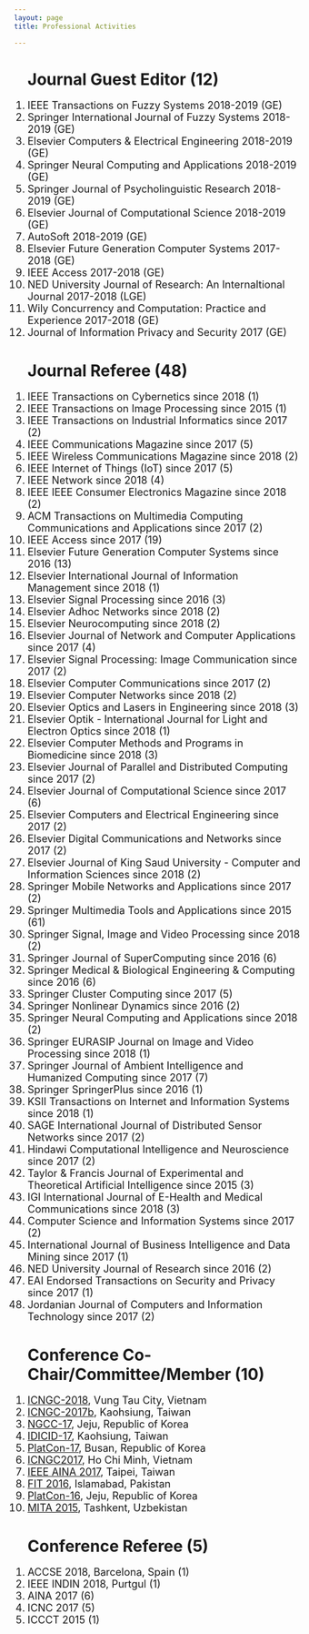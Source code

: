 ```yaml
---
layout: page
title: Professional Activities

---
```


<style type="text/css">
     li{
    
        font-size: 18px;
        font-family:"Courier New", Courier, monospace  
        display:block;
     }

</style>

<ol><h1>Journal Guest Editor (12)</h1>
    <li>IEEE Transactions on Fuzzy Systems 2018-2019 (GE)</li>
    <li>Springer International Journal of Fuzzy Systems 2018-2019 (GE)</li>
    <li>Elsevier Computers & Electrical Engineering 2018-2019 (GE)</li>
    <li>Springer Neural Computing and Applications 2018-2019 (GE)</li>
    <li>Springer Journal of Psycholinguistic Research 2018-2019 (GE)</li>
    <li>Elsevier Journal of Computational Science 2018-2019 (GE)</li>
    <li>AutoSoft 2018-2019 (GE)</li>
    <li>Elsevier Future Generation Computer Systems 2017-2018 (GE)</li>
    <li>IEEE Access 2017-2018 (GE)</li>
    <li>NED University Journal of Research: An Internaltional Journal 2017-2018 (LGE)</li>
    <li>Wily Concurrency and Computation: Practice and Experience 2017-2018 (GE)</li>
    <li>Journal of Information Privacy and Security 2017 (GE)</li>
</ol>

<ol><h1>Journal Referee (48)</h1>
    <li>IEEE Transactions on Cybernetics since 2018 (1) </li>
    <li>IEEE Transactions on Image Processing since 2015 (1) </li>
    <li>IEEE Transactions on Industrial Informatics since 2017 (2) </li>
    <li>IEEE Communications Magazine since 2017 (5) </li>
    <li>IEEE Wireless Communications Magazine since 2018 (2) </li>
    <li>IEEE Internet of Things (IoT) since 2017 (5) </li>
    <li>IEEE Network since 2018 (4) </li>
    <li>IEEE IEEE Consumer Electronics Magazine since 2018 (2) </li>
    <li>ACM Transactions on Multimedia Computing Communications and Applications since 2017 (2) </li>
    <li>IEEE Access since 2017 (19) </li>
    <li>Elsevier Future Generation Computer Systems since 2016 (13)</li>
    <li>Elsevier International Journal of Information Management since 2018 (1)</li>
    <li>Elsevier Signal Processing since 2016 (3)</li>
    <li>Elsevier Adhoc Networks since 2018 (2)</li>
    <li>Elsevier Neurocomputing since 2018 (2)</li>
    <li>Elsevier Journal of Network and Computer Applications since 2017 (4)</li>
    <li>Elsevier Signal Processing: Image Communication since 2017 (2)</li>
    <li>Elsevier Computer Communications since 2017 (2)</li>
    <li>Elsevier Computer Networks since 2018 (2)</li>
    <li>Elsevier Optics and Lasers in Engineering since 2018 (3)</li>
    <li>Elsevier Optik - International Journal for Light and Electron Optics since 2018 (1)</li>
    <li>Elsevier Computer Methods and Programs in Biomedicine since 2018 (3)</li>
    <li>Elsevier Journal of Parallel and Distributed Computing since 2017 (2)</li>
    <li>Elsevier Journal of Computational Science since 2017 (6)</li>
    <li>Elsevier Computers and Electrical Engineering since 2017 (2)</li>
    <li>Elsevier Digital Communications and Networks since 2017 (2)</li>
    <li>Elsevier Journal of King Saud University - Computer and Information Sciences since 2018 (2)</li>
    <li>Springer Mobile Networks and Applications since 2017 (2)</li>
    <li>Springer Multimedia Tools and Applications since 2015 (61)</li>
    <li>Springer Signal, Image and Video Processing since 2018 (2)</li>
    <li>Springer Journal of SuperComputing since 2016 (6)</li>
    <li>Springer Medical & Biological Engineering & Computing since 2016 (6)</li>
    <li>Springer Cluster Computing since 2017 (5)</li>
    <li>Springer Nonlinear Dynamics since 2016 (2)</li>
    <li>Springer Neural Computing and Applications since 2018 (2)</li>
    <li>Springer EURASIP Journal on Image and Video Processing since 2018 (1)</li>
    <li>Springer Journal of Ambient Intelligence and Humanized Computing since 2017 (7)</li>
    <li>Springer SpringerPlus since 2016 (1)</li>
    <li>KSII Transactions on Internet and Information Systems since 2018 (1)</li>
    <li>SAGE International Journal of Distributed Sensor Networks since 2017 (2)</li>
    <li>Hindawi Computational Intelligence and Neuroscience since 2017 (2)</li>
    <li>Taylor & Francis Journal of Experimental and Theoretical Artificial Intelligence since 2015 (3)</li>
    <li>IGI International Journal of E-Health and Medical Communications since 2018 (3)</li> 
    <li>Computer Science and Information Systems since 2017 (2)</li>
    <li>International Journal of Business Intelligence and Data Mining since 2017 (1)</li>
    <li>NED University Journal of Research since 2016 (2)</li>
    <li>EAI Endorsed Transactions on Security and Privacy since 2017 (1)</li>
    <li>Jordanian Journal of Computers and Information Technology since 2017 (2)</li>

</ol>

<ol><h1>Conference Co-Chair/Committee/Member (10)</h1>
     <li><a href="http://www.kingpc.or.kr/wp/" target="_blank">ICNGC-2018</a>, Vung Tau City, Vietnam</li>
    <li><a href="http://www.kingpc.or.kr/wp/" target="_blank">ICNGC-2017b</a>, Kaohsiung, Taiwan</li>
    <li><a href="http://www.kingpc.or.kr/wp/" target="_blank">NGCC-17</a>, Jeju, Republic of Korea</li>
    <li><a href="http://www.icidic.org/cfp_eng/" target="_blank">IDICID-17</a>, Kaohsiung, Taiwan</li>
    <li><a href="http://www.platcon.org/" target="_blank">PlatCon-17</a>, Busan, Republic of Korea</li>
    <li><a href="http://www.kingpc.or.kr/icngc2017/index.html" target="_blank">ICNGC2017</a>, Ho Chi Minh, Vietnam</li>
    <li><a href="http://voyager.ce.fit.ac.jp/conf/aina/2017/tpc.html" target="_blank">IEEE AINA 2017</a>, Taipei, Taiwan</li>
    <li><a href="http://www.wikicfp.com/cfp/servlet/event.showcfp?eventid=55508&copyownerid=3746" target="_blank">FIT 2016</a>, Islamabad,      Pakistan</li>
    <li><a href="http://2016.platcon.org/" target="_blank">PlatCon-16</a>, Jeju, Republic of Korea</li>
    <li><a href="https://sites.google.com/site/icmita2015/index" target="_blank">MITA 2015</a>, Tashkent, Uzbekistan</li> 
</ol>

<ol><h1>Conference Referee (5)</h1>
     <li>ACCSE 2018, Barcelona, Spain (1)</li>
    <li>IEEE INDIN 2018, Purtgul (1)</li>
    <li>AINA 2017 (6)</li>
    <li>ICNC 2017 (5)</li>
    <li>ICCCT 2015 (1)</li>
</ol>
